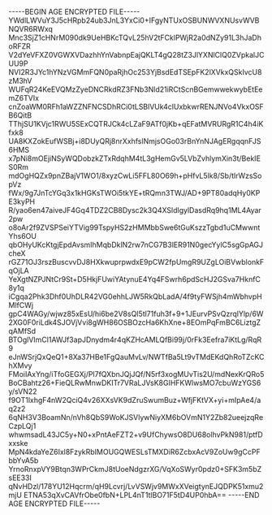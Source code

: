 -----BEGIN AGE ENCRYPTED FILE-----
YWdlLWVuY3J5cHRpb24ub3JnL3YxCi0+IFgyNTUxOSBUNWVXNUsvWVBNQVR6RWxq
Mnc3SjZ1cHNrM090dk9UeHBKcTQvL25hV2tFCklPWjR2a0dNZy91L3hJaDhoRFZR
V2dYeVFXZ0VGWXVDazhhYnVabnpEajQKLT4gQ28tZ3JlYXNlClQ0ZVpkalJCUU9P
NVI2R3JYc1hYNzVGMmFQN0paRjhOc253YjBsdEdTSEpFK2lXVkxQSkIvcU8zM3hV
WUFqR24KeEVQMzZyeDNCRkdRZ3FNb3Nld21iRCtScnBGemwwekwybEtEemZ6TVIx
cnZoaWM0RFh1aWZZNFNCSDhRCi0tLSBlVUk4clUxbkwrRENJNVo4VkxOSFB6QitB
TThjSU1KVjc1RWU5SExCQTRJCk4cLZaF9ATf0jKb+qEFatMVRURgR1C4h4iKfxk8
UA8KXZokEufWSBj+i8DUyQRj8nrXxhfslNmjsOGo03rBnYnNJAgERgqqnFJS6HMS
x7pNi8mOEjiNSyWQDobzkZTxRdqhM4tL3gHemGv5LVbZvhlymXin3t/BekIES0Rm
mdOgHQZx9pnZBajV1WO1/8xyzCwLi5FFL80O69h+pHfvL5lk8/Sb/tlrWzsSopVz
fWx/9g7JnTcYGq3x1kHGKsTWOi5tkYE+tRQmn3TWJ/AD+9PT80adqHy0KPE3kyPH
R/yao6en47aiveJF4Gq4TDZ2CB8Dysc2k3Q4XSldlgylDasdRq9hq1ML4Ayar2pw
o8oAr2f9ZVSPSeiYTVig99TspyHS2zHMMbbSwe6tGuKszzTgbd1uCMwwntYhs6OU
qbOHyUKcKtgjEpdAvsmIhMqbDklN2rw7nCG7B3lER91N0gecYylC5sgGpAGJcheX
rGZ71OJ3rszBuscvvDJ8HXkwuprpwdxE9pCW2fpUmgR9UZgLOiBVwblonkFqOjLA
YeXgtNZPJNtCr9St+D5HkjFUwiYAtynuE4Yq4FSwrh6pdScHJ2GSva7HknfC8y1q
iCgqa2Phk3Dhf0UhDLR42VG0ehhLJW5RkQbLadA/4f9tyFWSjh4mWbhvpHMlfCWj
gpC4WAGy/wjwz85xEsU/hi6be2V8sQI5tl71fuh3f+9+1JEurvPSvQzrqlYlp/6W
2XG0F0riLdk4SJOVjVvi8gWH86OSBOzcHa6KhXne+8EOmPqFmBC6LiztgZqAMfSd
BTOglVImCl1AWJf3apJDnydm4r4qKZHcAMLQfBi99j/0rFk3Eefra7iKtLg/RqR9
eJnWSrjQxQeQ1+8Xa37HBe1FgQauMvLv/NWTfBa5Lt9vTMdEKdQhRoTZcKChXMvy
FMoiIAxYng/iTfoGEGXj/Pl7fQXbnJQjJQf/N5rf3xogMUvTis2U/mdNexKrQRo5
BoCBahtz26+FieQLRwMnwDKITr7VRaLJVsK8GIHFKWlwsMO7cbuWzYGS6y/sVN22
f9OT1lxhgF4nW2QciQ4v26XXsVK9dZruSwumBuz+WfjFKtVX+yi+mIpAe4/aq2z2
6qNH3V3BoamNn/nVh8QbS9WoKJSVlywNiyXM6bOVmN1Y2Zb82ueejzqReCzpLQj1
whwmsadL43JC5y+N0+xPntAeFZT2+v9UfChywsO8DU68olhvPkN981/ptfDxxske
MpN4kdaYeZ6Ixl8FzykRbIMOUGQWESLsTMXDiR6ZcbxAcV9ZoUw9gCcPFbbYvA5b
YrnoRnxpVY9Btqn3WPrCkmJ8tUoeNdgzrXG/VqXoSWyr0pdz0+SFK3m5bZsEE33I
qNvHDzl/178YU12Hqcrm/qH9Lcvrj/LvVSWjv9MWxXVeigtynEJQDPK51xmu2mjU
ETNA53qXvCAVfrObe0fbN+LPL4nT1tlBO71F5tD4UP0hbA==
-----END AGE ENCRYPTED FILE-----
